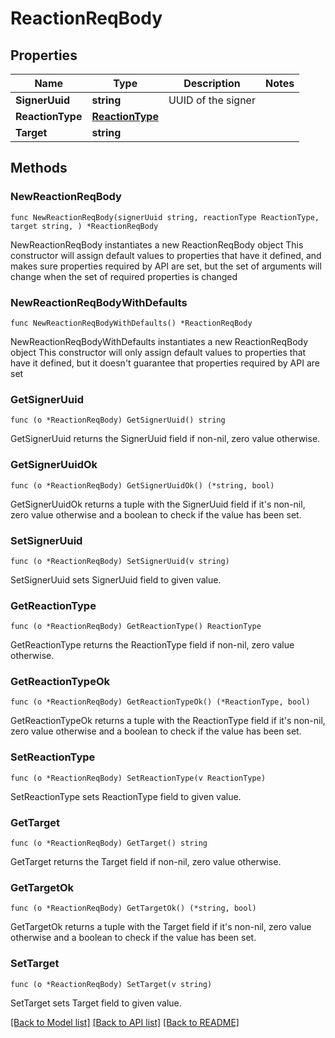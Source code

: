 # ReactionReqBody

## Properties

Name | Type | Description | Notes
------------ | ------------- | ------------- | -------------
**SignerUuid** | **string** | UUID of the signer | 
**ReactionType** | [**ReactionType**](ReactionType.md) |  | 
**Target** | **string** |  | 

## Methods

### NewReactionReqBody

`func NewReactionReqBody(signerUuid string, reactionType ReactionType, target string, ) *ReactionReqBody`

NewReactionReqBody instantiates a new ReactionReqBody object
This constructor will assign default values to properties that have it defined,
and makes sure properties required by API are set, but the set of arguments
will change when the set of required properties is changed

### NewReactionReqBodyWithDefaults

`func NewReactionReqBodyWithDefaults() *ReactionReqBody`

NewReactionReqBodyWithDefaults instantiates a new ReactionReqBody object
This constructor will only assign default values to properties that have it defined,
but it doesn't guarantee that properties required by API are set

### GetSignerUuid

`func (o *ReactionReqBody) GetSignerUuid() string`

GetSignerUuid returns the SignerUuid field if non-nil, zero value otherwise.

### GetSignerUuidOk

`func (o *ReactionReqBody) GetSignerUuidOk() (*string, bool)`

GetSignerUuidOk returns a tuple with the SignerUuid field if it's non-nil, zero value otherwise
and a boolean to check if the value has been set.

### SetSignerUuid

`func (o *ReactionReqBody) SetSignerUuid(v string)`

SetSignerUuid sets SignerUuid field to given value.


### GetReactionType

`func (o *ReactionReqBody) GetReactionType() ReactionType`

GetReactionType returns the ReactionType field if non-nil, zero value otherwise.

### GetReactionTypeOk

`func (o *ReactionReqBody) GetReactionTypeOk() (*ReactionType, bool)`

GetReactionTypeOk returns a tuple with the ReactionType field if it's non-nil, zero value otherwise
and a boolean to check if the value has been set.

### SetReactionType

`func (o *ReactionReqBody) SetReactionType(v ReactionType)`

SetReactionType sets ReactionType field to given value.


### GetTarget

`func (o *ReactionReqBody) GetTarget() string`

GetTarget returns the Target field if non-nil, zero value otherwise.

### GetTargetOk

`func (o *ReactionReqBody) GetTargetOk() (*string, bool)`

GetTargetOk returns a tuple with the Target field if it's non-nil, zero value otherwise
and a boolean to check if the value has been set.

### SetTarget

`func (o *ReactionReqBody) SetTarget(v string)`

SetTarget sets Target field to given value.



[[Back to Model list]](../README.md#documentation-for-models) [[Back to API list]](../README.md#documentation-for-api-endpoints) [[Back to README]](../README.md)


